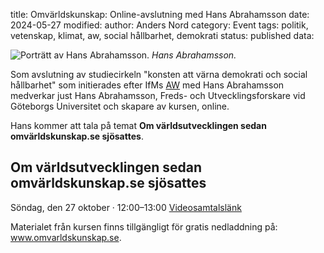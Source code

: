 title: Omvärldskunskap: Online-avslutning med Hans Abrahamsson
date: 2024-05-27
modified:
author: Anders Nord
category: Event
tags: politik, vetenskap, klimat, aw, social hållbarhet, demokrati
status: published
data:

<div class="post-image-left">
    <img alt="Porträtt av Hans Abrahamsson." src="data/hansabrahamsson.jpg" />
    <em>Hans Abrahamsson.</em>
</div>

Som avslutning av studiecirkeln "konsten att värna demokrati och social hållbarhet"
som initierades efter IfMs [AW](/posts/event-aw-2023-12-06) med Hans Abrahamsson
medverkar just Hans Abrahamsson, Freds- och Utvecklingsforskare vid Göteborgs Universitet
och skapare av kursen, online.

Hans kommer att tala på temat **Om världsutvecklingen sedan omvärldskunskap.se sjösattes**.

## Om världsutvecklingen sedan omvärldskunskap.se sjösattes

Söndag, den 27 oktober · 12:00–13:00
<a href="https://meet.google.com/evg-pahb-wiy" target="_blank">Videosamtalslänk</a>

Materialet från kursen finns tillgängligt för gratis nedladdning på:
<a href="https://www.omvarldskunskap.se" target="_blank">www.omvarldskunskap.se</a>.
